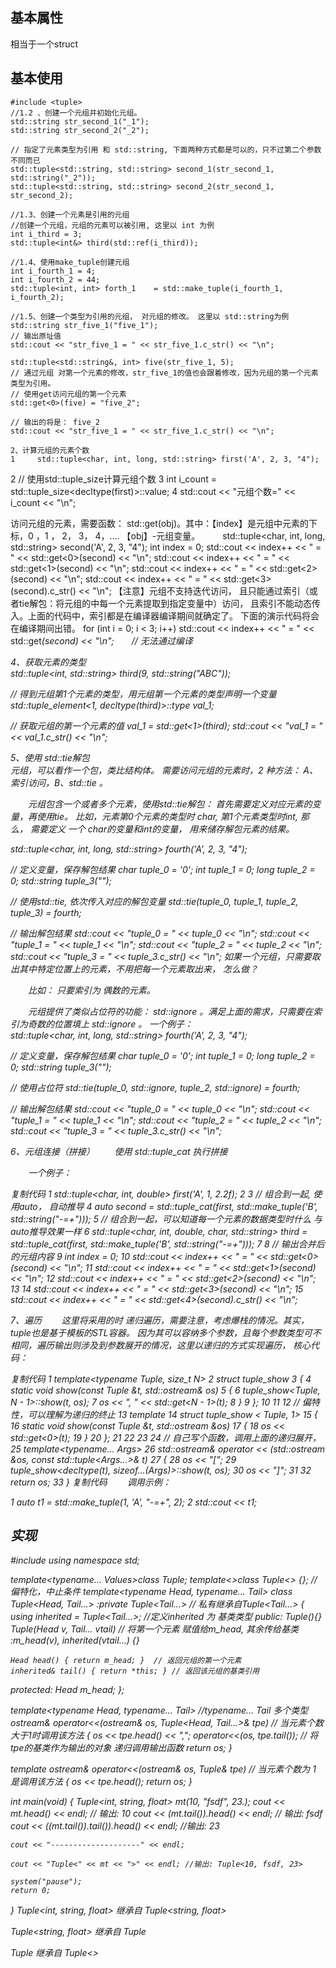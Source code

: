 ## 基本属性 ##  
相当于一个struct  

## 基本使用 ##  

    #include <tuple>
    //1.2 、创建一个元组并初始化元组。　
    std::string str_second_1("_1");
    std::string str_second_2("_2");

    // 指定了元素类型为引用 和 std::string, 下面两种方式都是可以的，只不过第二个参数不同而已
    std::tuple<std::string, std::string> second_1(str_second_1, std::string("_2"));
    std::tuple<std::string, std::string> second_2(str_second_1, str_second_2);
    
    //1.3、创建一个元素是引用的元组
    //创建一个元组，元组的元素可以被引用, 这里以 int 为例
    int i_third = 3;
    std::tuple<int&> third(std::ref(i_third));
    
    //1.4、使用make_tuple创建元组
    int i_fourth_1 = 4;
    int i_fourth_2 = 44;
    std::tuple<int, int> forth_1    = std::make_tuple(i_fourth_1, i_fourth_2);
    
    //1.5、创建一个类型为引用的元组， 对元组的修改。 这里以 std::string为例
    std::string str_five_1("five_1");
    // 输出原址值
    std::cout << "str_five_1 = " << str_five_1.c_str() << "\n";

    std::tuple<std::string&, int> five(str_five_1, 5);
    // 通过元组 对第一个元素的修改，str_five_1的值也会跟着修改，因为元组的第一个元素类型为引用。
    // 使用get访问元组的第一个元素
    std::get<0>(five) = "five_2";

    // 输出的将是： five_2
    std::cout << "str_five_1 = " << str_five_1.c_str() << "\n";
    
    2、计算元组的元素个数
    1     std::tuple<char, int, long, std::string> first('A', 2, 3, "4");
2         // 使用std::tuple_size计算元组个数
3         int i_count = std::tuple_size<decltype(first)>::value;
4         std::cout << "元组个数=" << i_count << "\n";


  访问元组的元素，需要函数： std::get<index>(obj)。其中：【index】是元组中元素的下标，0 ，1 ， 2， 3， 4，....     【obj】-元组变量。 　　
  std::tuple<char, int, long, std::string> second('A', 2, 3, "4");
int index = 0;
std::cout << index++ << " = " << std::get<0>(second) << "\n";
std::cout << index++ << " = " << std::get<1>(second) << "\n";
std::cout << index++ << " = " << std::get<2>(second) << "\n";
std::cout << index++ << " = " << std::get<3>(second).c_str() << "\n";
【注意】元组不支持迭代访问， 且只能通过索引（或者tie解包：将元组的中每一个元素提取到指定变量中）访问， 且索引不能动态传入。上面的代码中，索引都是在编译器编译期间就确定了。 下面的演示代码将会在编译期间出错。
for (int i = 0; i < 3; i++)
        std::cout << index++ << " = " << std::get<i>(second) << "\n";　　// 无法通过编译

4、获取元素的类型  
std::tuple<int, std::string> third(9, std::string("ABC"));

// 得到元组第1个元素的类型，用元组第一个元素的类型声明一个变量
std::tuple_element<1, decltype(third)>::type val_1;

// 获取元组的第一个元素的值
val_1 = std::get<1>(third);
std::cout << "val_1 = " << val_1.c_str() << "\n";

5、使用 std::tie解包  
元组，可以看作一个包，类比结构体。 需要访问元组的元素时，2 种方法： A、索引访问，B、std::tie 。

　　元组包含一个或者多个元素，使用std::tie解包： 首先需要定义对应元素的变量，再使用tie。 比如，元素第0个元素的类型时 char, 第1个元素类型时int,  那么， 需要定义 一个 char的变量和int的变量， 用来储存解包元素的结果。  
  
  std::tuple<char, int, long, std::string> fourth('A', 2, 3, "4");

// 定义变量，保存解包结果
char tuple_0    = '0';
int tuple_1        = 0;
long tuple_2    = 0;
std::string tuple_3("");

// 使用std::tie, 依次传入对应的解包变量
std::tie(tuple_0, tuple_1, tuple_2, tuple_3) = fourth;

// 输出解包结果
std::cout << "tuple_0 = " << tuple_0 << "\n";
std::cout << "tuple_1 = " << tuple_1 << "\n";
std::cout << "tuple_2 = " << tuple_2 << "\n";
std::cout << "tuple_3 = " << tuple_3.c_str() << "\n";
 如果一个元组，只需要取出其中特定位置上的元素，不用把每一个元素取出来， 怎么做？ 

　　比如： 只要索引为 偶数的元素。

　　元组提供了类似占位符的功能： std::ignore 。满足上面的需求，只需要在索引为奇数的位置填上 std::ignore 。 一个例子：  
  std::tuple<char, int, long, std::string> fourth('A', 2, 3, "4");

// 定义变量，保存解包结果
char tuple_0    = '0';
int tuple_1        = 0;
long tuple_2    = 0;
std::string tuple_3("");

// 使用占位符
std::tie(tuple_0, std::ignore, tuple_2, std::ignore) = fourth;

// 输出解包结果
std::cout << "tuple_0 = " << tuple_0 << "\n";
std::cout << "tuple_1 = " << tuple_1 << "\n";
std::cout << "tuple_2 = " << tuple_2 << "\n";
std::cout << "tuple_3 = " << tuple_3.c_str() << "\n";
  
6、元组连接（拼接）
　　使用 std::tuple_cat 执行拼接

　　一个例子：

复制代码
 1 std::tuple<char, int, double> first('A', 1, 2.2f);
 2 
 3 // 组合到一起, 使用auto， 自动推导
 4 auto second = std::tuple_cat(first, std::make_tuple('B', std::string("-=+")));
 5 // 组合到一起，可以知道每一个元素的数据类型时什么 与 auto推导效果一样
 6 std::tuple<char, int, double, char, std::string> third = std::tuple_cat(first, std::make_tuple('B', std::string("-=+")));
 7 
 8 // 输出合并后的元组内容
 9 int index = 0;
10 std::cout << index++ << " = " << std::get<0>(second) << "\n";
11 std::cout << index++ << " = " << std::get<1>(second) << "\n";
12 std::cout << index++ << " = " << std::get<2>(second) << "\n";
13 
14 std::cout << index++ << " = " << std::get<3>(second) << "\n";
15 std::cout << index++ << " = " << std::get<4>(second).c_str() << "\n";

7、遍历
　　这里将采用的时 递归遍历，需要注意，考虑爆栈的情况。其实，tuple也是基于模板的STL容器。 因为其可以容纳多个参数，且每个参数类型可不相同，遍历输出则涉及到参数展开的情况，这里以递归的方式实现遍历， 核心代码：

复制代码
 1 template<typename Tuple, size_t N>
 2 struct tuple_show
 3 {
 4     static void show(const Tuple &t, std::ostream& os)
 5     {
 6         tuple_show<Tuple, N - 1>::show(t, os);
 7         os << ", " << std::get<N - 1>(t);
 8     }
 9 };
10 
11 
12 // 偏特性，可以理解为递归的终止
13 template<typename Tuple>
14 struct tuple_show < Tuple, 1>
15 {
16     static void show(const Tuple &t, std::ostream &os)
17     {
18         os <<  std::get<0>(t);
19     }
20 };
21 
22 
23 
24 // 自己写个函数，调用上面的递归展开，
25 template<typename... Args>
26 std::ostream& operator << (std::ostream &os, const std::tuple<Args...>& t)
27 {
28     os << "[";
29     tuple_show<decltype(t), sizeof...(Args)>::show(t, os);
30     os << "]";
31 
32     return os;
33 }
复制代码
　　调用示例：

1     auto t1 = std::make_tuple(1, 'A', "-=+", 2);
2     std::cout << t1;




## 实现 ##   

#include <iostream>
using namespace std;
 
 
template<typename... Values>class Tuple;
template<>class Tuple<> {}; //偏特化，中止条件
template<typename Head, typename... Tail>
class Tuple<Head, Tail...>
	:private Tuple<Tail...>	// 私有继承自Tuple<Tail...>
{
	using inherited = Tuple<Tail...>; //定义inherited 为 基类类型
public:
	Tuple(){}  
	Tuple(Head v, Tail... vtail) // 将第一个元素 赋值给m_head, 其余传给基类
		:m_head(v), inherited(vtail...)
	{}
 
	Head head() { return m_head; }  // 返回元组的第一个元素
	inherited& tail() { return *this; } // 返回该元组的基类引用
protected:
	Head m_head;
};
 
 
template<typename Head, typename... Tail> //typename... Tail 多个类型
ostream& operator<<(ostream& os, Tuple<Head, Tail...>& tpe) // 当元素个数大于1时调用该方法
{
	os <<  tpe.head() << ",";
	operator<<(os, tpe.tail()); // 将tpe的基类作为输出的对象 递归调用输出函数
	return os;
}
 
template<typename T>
ostream& operator<<(ostream& os, Tuple<T>& tpe) // 当元素个数为 1 是调用该方法
{
	os  << tpe.head();
	return os;
}
 
 
int main(void)
{
	Tuple<int, string, float> mt(10, "fsdf", 23.);
	cout << mt.head() << endl; // 输出: 10
	cout << (mt.tail()).head() << endl; // 输出: fsdf
	cout << ((mt.tail()).tail()).head() << endl; //输出: 23
 
	cout << "--------------------" << endl;
 
	cout << "Tuple<" << mt << ">" << endl; //输出: Tuple<10, fsdf, 23>
 
	system("pause");
	return 0;
}
  Tuple<int, string, float> 继承自 Tuple<string, float>

  Tuple<string, float> 继承自 Tuple<float>

  Tuple<float> 继承自 Tuple<>
